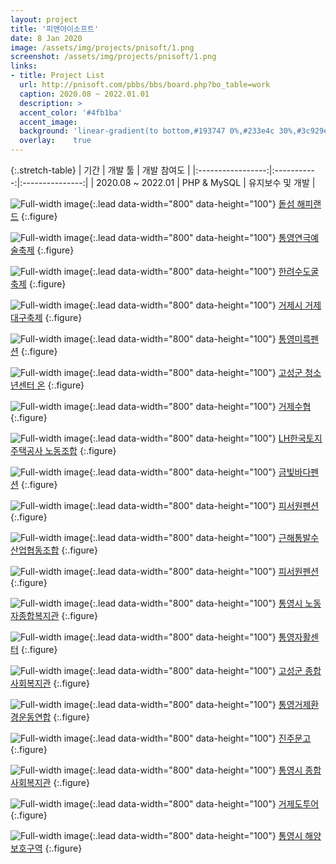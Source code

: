 ```yaml
---
layout: project
title: '피앤아이소프트'
date: 8 Jan 2020
image: /assets/img/projects/pnisoft/1.png
screenshot: /assets/img/projects/pnisoft/1.png
links:
- title: Project List
  url: http://pnisoft.com/pbbs/bbs/board.php?bo_table=work
  caption: 2020.08 ~ 2022.01.01
  description: >
  accent_color: '#4fb1ba'
  accent_image:
  background: 'linear-gradient(to bottom,#193747 0%,#233e4c 30%,#3c929e 50%,#d5d5d4 70%,#cdccc8 100%)'
  overlay:    true
---
```


{:.stretch-table}
| 기간 | 개발 툴 | 개발 참여도 |
|:-----------------:|:-----------:|:---------------:|
| 2020.08 ~ 2022.01 | PHP & MySQL | 유지보수 및 개발 |

![Full-width image](/assets/img/projects/pnisoft/2.png){:.lead data-width="800" data-height="100"}
[돝섬 해피랜드](http://dotseom.kr)
{:.figure}

![Full-width image](/assets/img/projects/pnisoft/3.png){:.lead data-width="800" data-height="100"}
[통영연극예술축제](http://ttaf.kr)
{:.figure}

![Full-width image](/assets/img/projects/pnisoft/4.png){:.lead data-width="800" data-height="100"}
[한려수도굴축제](http://한려수도굴축제.kr)
{:.figure}

![Full-width image](/assets/img/projects/pnisoft/5.png){:.lead data-width="800" data-height="100"}
[거제시 거제대구축제](http://거제대구축제.kr)
{:.figure}

![Full-width image](/assets/img/projects/pnisoft/6.png){:.lead data-width="800" data-height="100"}
[통영미륵펜션](http://mirukpension.com)
{:.figure}

![Full-width image](/assets/img/projects/pnisoft/7.png){:.lead data-width="800" data-height="100"}
[고성군 청소년센터 온](http://gsyon.or.kr)
{:.figure}

![Full-width image](/assets/img/projects/pnisoft/8.png){:.lead data-width="800" data-height="100"}
[거제수협](http://geojesuhyup.co.kr)
{:.figure}

![Full-width image](/assets/img/projects/pnisoft/9.png){:.lead data-width="800" data-height="100"}
[LH한국토지주택공사 노동조합](http://lhunion.or.kr)
{:.figure}

![Full-width image](/assets/img/projects/pnisoft/10.png){:.lead data-width="800" data-height="100"}
[금빛바다펜션](http://금빛바다.kr)
{:.figure}

![Full-width image](/assets/img/projects/pnisoft/11.png){:.lead data-width="800" data-height="100"}
[피서원펜션](http://gsyon.or.kr/)
{:.figure}

![Full-width image](/assets/img/projects/pnisoft/12.png){:.lead data-width="800" data-height="100"}
[근해통발수산업협동조합](http://tongbal-suhyup.co.kr)
{:.figure}

![Full-width image](/assets/img/projects/pnisoft/13.png){:.lead data-width="800" data-height="100"}
[피서원펜션](http://gsyon.or.kr/)
{:.figure}

![Full-width image](/assets/img/projects/pnisoft/14.png){:.lead data-width="800" data-height="100"}
[통영시 노동자종합복지관](http://tynodong.or.kr)
{:.figure}

![Full-width image](/assets/img/projects/pnisoft/15.png){:.lead data-width="800" data-height="100"}
[통영자활센터](http://www.tyjahwal.or.kr)
{:.figure}

![Full-width image](/assets/img/projects/pnisoft/16.png){:.lead data-width="800" data-height="100"}
[고성군 종합사회복지관](http://gngsw.or.kr)
{:.figure}

![Full-width image](/assets/img/projects/pnisoft/17.png){:.lead data-width="800" data-height="100"}
[통영거제환경운동연합](http://tgkfem.or.kr)
{:.figure}

![Full-width image](/assets/img/projects/pnisoft/18.png){:.lead data-width="800" data-height="100"}
[진주문고](http://www.jinjumoongo.com)
{:.figure}

![Full-width image](/assets/img/projects/pnisoft/19.png){:.lead data-width="800" data-height="100"}
[통영시 종합사회복지관](http://tycwc.or.kr)
{:.figure}

![Full-width image](/assets/img/projects/pnisoft/20.png){:.lead data-width="800" data-height="100"}
[거제도투어](http://www.geojedotour.com)
{:.figure}

![Full-width image](/assets/img/projects/pnisoft/21.png){:.lead data-width="800" data-height="100"}
[통영시 해양보호구역](http://tympa.or.kr)
{:.figure}